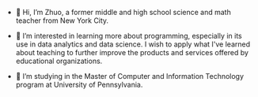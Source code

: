 - 👋 Hi, I’m Zhuo, a former middle and high school science and math teacher from New York City.

- 👀 I’m interested in learning more about programming, especially in its use in data analytics and data science. I wish to apply what I've learned about teaching to further improve the products and services offered by educational organizations.
- 🌱 I’m studying in the Master of Computer and Information Technology program at University of Pennsylvania.

<!---
208cai5099/208cai5099 is a ✨ special ✨ repository because its `README.md` (this file) appears on your GitHub profile.
You can click the Preview link to take a look at your changes.
--->
